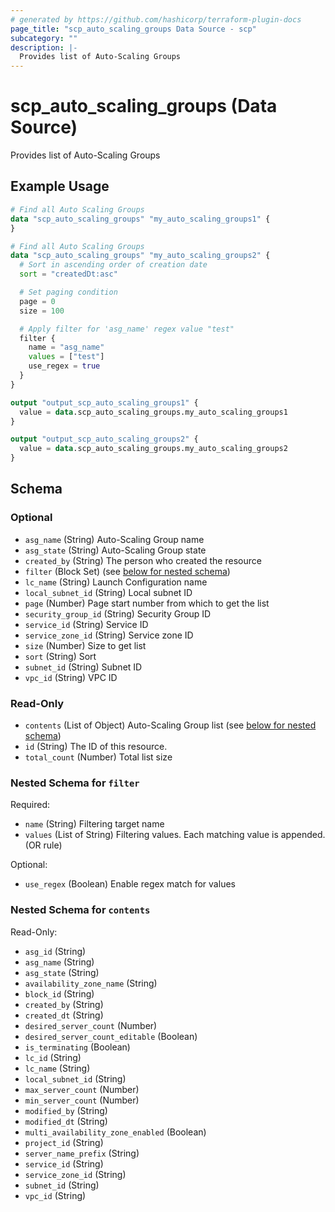 ```yaml
---
# generated by https://github.com/hashicorp/terraform-plugin-docs
page_title: "scp_auto_scaling_groups Data Source - scp"
subcategory: ""
description: |-
  Provides list of Auto-Scaling Groups
---
```


# scp_auto_scaling_groups (Data Source)

Provides list of Auto-Scaling Groups

## Example Usage

```terraform
# Find all Auto Scaling Groups
data "scp_auto_scaling_groups" "my_auto_scaling_groups1" {
}

# Find all Auto Scaling Groups
data "scp_auto_scaling_groups" "my_auto_scaling_groups2" {
  # Sort in ascending order of creation date
  sort = "createdDt:asc"

  # Set paging condition
  page = 0
  size = 100

  # Apply filter for 'asg_name' regex value "test"
  filter {
    name = "asg_name"
    values = ["test"]
    use_regex = true
  }
}

output "output_scp_auto_scaling_groups1" {
  value = data.scp_auto_scaling_groups.my_auto_scaling_groups1
}

output "output_scp_auto_scaling_groups2" {
  value = data.scp_auto_scaling_groups.my_auto_scaling_groups2
}
```

<!-- schema generated by tfplugindocs -->
## Schema

### Optional

- `asg_name` (String) Auto-Scaling Group name
- `asg_state` (String) Auto-Scaling Group state
- `created_by` (String) The person who created the resource
- `filter` (Block Set) (see [below for nested schema](#nestedblock--filter))
- `lc_name` (String) Launch Configuration name
- `local_subnet_id` (String) Local subnet ID
- `page` (Number) Page start number from which to get the list
- `security_group_id` (String) Security Group ID
- `service_id` (String) Service ID
- `service_zone_id` (String) Service zone ID
- `size` (Number) Size to get list
- `sort` (String) Sort
- `subnet_id` (String) Subnet ID
- `vpc_id` (String) VPC ID

### Read-Only

- `contents` (List of Object) Auto-Scaling Group list (see [below for nested schema](#nestedatt--contents))
- `id` (String) The ID of this resource.
- `total_count` (Number) Total list size

<a id="nestedblock--filter"></a>
### Nested Schema for `filter`

Required:

- `name` (String) Filtering target name
- `values` (List of String) Filtering values. Each matching value is appended. (OR rule)

Optional:

- `use_regex` (Boolean) Enable regex match for values


<a id="nestedatt--contents"></a>
### Nested Schema for `contents`

Read-Only:

- `asg_id` (String)
- `asg_name` (String)
- `asg_state` (String)
- `availability_zone_name` (String)
- `block_id` (String)
- `created_by` (String)
- `created_dt` (String)
- `desired_server_count` (Number)
- `desired_server_count_editable` (Boolean)
- `is_terminating` (Boolean)
- `lc_id` (String)
- `lc_name` (String)
- `local_subnet_id` (String)
- `max_server_count` (Number)
- `min_server_count` (Number)
- `modified_by` (String)
- `modified_dt` (String)
- `multi_availability_zone_enabled` (Boolean)
- `project_id` (String)
- `server_name_prefix` (String)
- `service_id` (String)
- `service_zone_id` (String)
- `subnet_id` (String)
- `vpc_id` (String)


